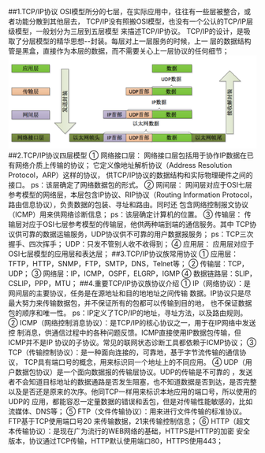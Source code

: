 ##1.TCP/IP协议
        OSI模型所分的七层，在实际应用中，往往有一些层被整合，或者功能分散到其他层去，
    TCP/IP没有照搬OSI模型，也没有一个公认的TCP/IP层级模型，一般划分为三层到五层模型
    来描述TCP/IP协议。
        TCP/IP的设计，是吸取了分层模型的精华思想--封装。每层对上一层服务的时候，上一
    层的数据结构管是黑盒，直接作为本层的数据，而不需要关心上一层协议的任何细节；
![TCP/IP协议](Image/tcpip.png)
##2.TCP/IP协议四层模型
        ① 网络接口层：
            网络接口层包括用于协作IP数据在已有网络介质上传输的协议；
            它定义像地址解析协议（Address Resolution Protocol，ARP）这样的协议，
        供TCP/IP协议的数据结构和实际物理硬件之间的接口。
            ps：该层确定了网络数据包的形式。
        ② 网间层：
            网间层对应于OSI七层参考模型的网络层，本层包含IP协议、RIP协议（Routing 
        Information Protocol，路由信息协议），负责数据的包装、寻址和路由。同时还
        包含网络控制报文协议（ICMP）用来供网络诊断信息；
            ps：该层确定计算机的位置。
        ③ 传输层：
            传输层对应于OSI七层参考模型的传输层，他供两种端到端的通信服务。其中
        TCP协议供可靠的数据运输服务，UDP协议供不可靠的用户数据报服务；
            ps：TCP三次握手、四次挥手；
                UDP：只发不管别人收不收得到；
        ④ 应用层：
            应用层对应于OSI七层模型的应用层和表达层；
##3.TCP/IP协议族常用协议
        ① 应用层：TFTP，HTTP，SNMP，FTP，SMTP，DNS，Telnet等；
        ② 传输层：TCP， UDP；
        ③ 网络层：IP，ICMP，OSPF，ELGRP，IGMP
        ④ 数据链路层：SLIP，CSLIP，PPP，MTU；
##4.重要TCP/IP协议族协议介绍
        ① IP（网络协议）：是网间层的主要协议，任务是在源地址和目的地地址之间传输
    数据。IP协议只是尽最大努力来传输数据包，并不保证所有的包都可以传输到目的地，
    也不保证数据包的顺序和唯一性。
        ps：IP定义了TCP/IP的地址，寻址方法，以及路由规则。
        ② ICMP（网络控制消息协议）：是TCP/IP的核心协议之一，用于在IP网络中发送控
    制消息，供通信过程中的各种问题反馈。ICMP直接使用IP数据包传输，但ICMP并不是IP
    协议的子协议。常见的联网状态诊断工具都依赖于ICMP协议；
        ③ TCP（传输控制协议）：是一种面向连接的，可靠地，基于字节流传输的通信协议，
    TCP具有端口号的概念，用来标识同一个地址上的不同应用。
        ④ UDP（用户数据包协议）是一个面向数据报的传输层协议。UDP的传输是不可靠的
    ，发送者不会知道目标地址的数据通路是否发生阻塞，也不知道数据是否到达，是否完整
    以及是否还是原来的次序。他同TCP一样用来标识本地应用的端口号，所以使用的UDP的
    应用，都能容忍一定量数据的错误和丢包，但是对传输性能敏感的，比如流媒体、DNS等；
        ⑤ FTP（文件传输协议）：用来进行文件传输的标准协议。FTP基于TCP使用端口号20
    来传输数据，21来传输控制信息；
        ⑥ HTTP（超文本传输协议）：是现在广为流行的WEB网络的基础，HTTPS是HTTP的加密
    安全版本，协议通过TCP传输，HTTP默认使用端口80，HTTPS使用443；
